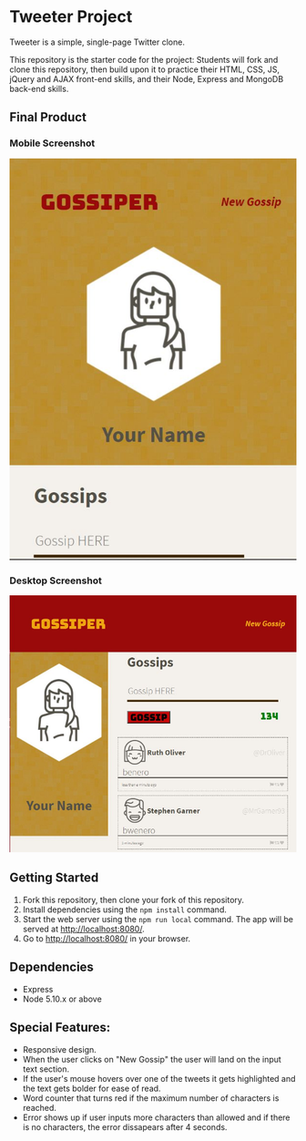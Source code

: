 # Tweeter Project

Tweeter is a simple, single-page Twitter clone.

This repository is the starter code for the project: Students will fork and clone this repository, then build upon it to practice their HTML, CSS, JS, jQuery and AJAX front-end skills, and their Node, Express and MongoDB back-end skills.


## Final Product

### Mobile Screenshot
!["mobile view"](https://github.com/julimancan/tweeter/blob/master/docs/gossiper%20mobile.JPG)

### Desktop Screenshot
!["desktop view"](https://github.com/julimancan/tweeter/blob/master/docs/gossiper%20desktop.JPG)

## Getting Started

1. Fork this repository, then clone your fork of this repository.
2. Install dependencies using the `npm install` command.
3. Start the web server using the `npm run local` command. The app will be served at <http://localhost:8080/>.
4. Go to <http://localhost:8080/> in your browser.

## Dependencies

- Express
- Node 5.10.x or above

## Special Features:
- Responsive design.
- When the user clicks on "New Gossip" the user will land on the input text section.
- If the user's mouse hovers over one of the tweets it gets highlighted and the text gets bolder for ease of read.
- Word counter that turns red if the maximum number of characters is reached.
- Error shows up if user inputs more characters than allowed and if there is no characters, the error dissapears after 4 seconds.

